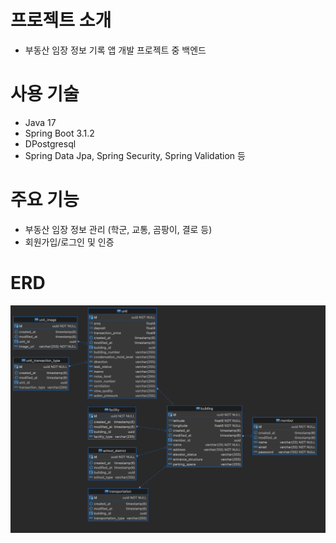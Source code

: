 # 프로젝트 소개

- 부동산 임장 정보 기록 앱 개발 프로젝트 중 백엔드

# 사용 기술

- Java 17
- Spring Boot 3.1.2
- DPostgresql
- Spring Data Jpa, Spring Security, Spring Validation 등

# 주요 기능
- 부동산 임장 정보 관리 (학군, 교통, 곰팡이, 결로 등)
- 회원가입/로그인 및 인증

# ERD

![Alt text](image.png)
